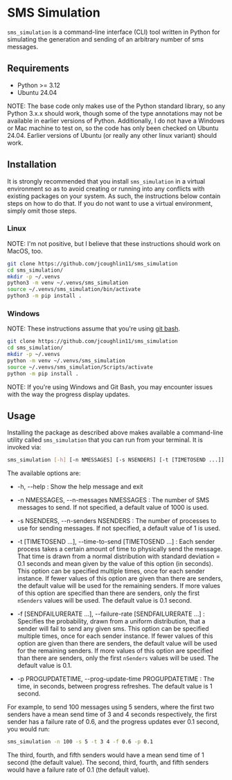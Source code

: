 # SMS Simulation

`sms_simulation` is a command-line interface (CLI) tool written in Python for 
simulating the generation and sending of an arbitrary number of sms messages.

## Requirements

* Python >= 3.12
* Ubuntu 24.04

NOTE: The base code only makes use of the Python standard library, so any Python 3.x.x 
should work, though some of the type annotations may not be available in earlier 
versions of Python. Additionally, I do not have a Windows or Mac machine to test on, 
so the code has only been checked on Ubuntu 24.04. Earlier versions of Ubuntu (or 
really any other linux variant) should work.

## Installation

It is strongly recommended that you install `sms_simulation` in a virtual environment
so as to avoid creating or running into any conflicts with existing packages on your
system. As such, the instructions below contain steps on how to do that. If you do not 
want to use a virtual environment, simply omit those steps.


### Linux
NOTE: I'm not positive, but I believe that these instructions should work on MacOS, too.

```bash
git clone https://github.com/jcoughlin11/sms_simulation
cd sms_simulation/
mkdir -p ~/.venvs 
python3 -m venv ~/.venvs/sms_simulation 
source ~/.venvs/sms_simulation/bin/activate
python3 -m pip install .
```


### Windows

NOTE: These instructions assume that you're using [git bash](https://git-scm.com/download/win).

```bash
git clone https://github.com/jcoughlin11/sms_simulation
cd sms_simulation/
mkdir -p ~/.venvs 
python -m venv ~/.venvs/sms_simulation 
source ~/.venvs/sms_simulation/Scripts/activate
python -m pip install .
```

NOTE: If you're using Windows and Git Bash, you may encounter issues with the way the 
progress display updates.


## Usage
Installing the package as described above makes available a command-line utility called
`sms_simulation` that you can run from your terminal. It is invoked via:

```bash
sms_simulation [-h] [-n NMESSAGES] [-s NSENDERS] [-t [TIMETOSEND ...]] [-f [SENDFAILURERATE ...]] [-p PROGUPDATETIME]
```

The available options are:

* -h, --help : Show the help message and exit

* -n NMESSAGES, --n-messages NMESSAGES : The number of SMS messages to send. If not specified, a default value of 1000 is used.

* -s NSENDERS, --n-senders NSENDERS : The number of processes to use for sending messages. If not specified, a default value of 1 is used.

* -t [TIMETOSEND ...], --time-to-send [TIMETOSEND ...] : Each sender process takes a certain amount of time to physically send the message. That time is drawn from a normal distribution with standard deviation = 0.1 seconds and mean given by the value of this option (in seconds). This option can be specified multiple times, once for each sender instance. If fewer values of this option are given than there are senders, the default value will be used for the remaining senders. If more values of this option are specified than there are senders, only the first `nSenders` values will be used. The default value is 0.1 second.

* -f [SENDFAILURERATE ...], --failure-rate [SENDFAILURERATE ...] : Specifies the probability, drawn from a uniform distribution, that a sender will fail to send any given sms. This option can be specified multiple times, once for each sender instance. If fewer values of this option are given than there are senders, the default value will be used for the remaining senders. If more values of this option are specified than there are senders, only the first `nSenders` values will be used. The default value is 0.1.

* -p PROGUPDATETIME, --prog-update-time PROGUPDATETIME : The time, in seconds, between progress refreshes. The default value is 1 second.


For example, to send 100 messages using 5 senders, where the first two senders have a 
mean send time of 3 and 4 seconds respectively, the first sender has a failure rate of 
0.6, and the progress updates ever 0.1 second, you would run:

```bash
sms_simulation -n 100 -s 5 -t 3 4 -f 0.6 -p 0.1
```

The third, fourth, and fifth senders would have a mean send time of 1 second 
(the default value). The second, third, fourth, and fifth senders would have a failure 
rate of 0.1 (the default value).
